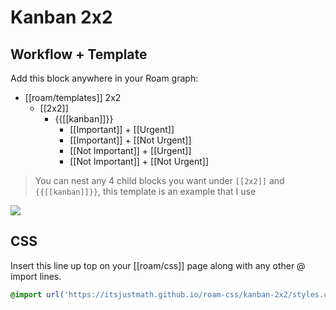 # Kanban 2x2

## Workflow + Template

Add this block anywhere in your Roam graph:

- [[roam/templates]] 2x2
    - [[2x2]]
        - {{[[kanban]]}}
            - [[Important]] + [[Urgent]]
            - [[Important]] + [[Not Urgent]]
            - [[Not Important]] + [[Urgent]]
            - [[Not Important]] + [[Not Urgent]]

> You can nest any 4 child blocks you want under `[[2x2]]` and `{{[[kanban]]}}`, this template is an example that I use

![](https://user-images.githubusercontent.com/635044/108231228-65f8c500-70f6-11eb-9a29-4ea7b2e00c29.png)

## CSS

Insert this line up top on your [[roam/css]] page along with any other @ import lines.

```css
@import url('https://itsjustmath.github.io/roam-css/kanban-2x2/styles.css');
```

